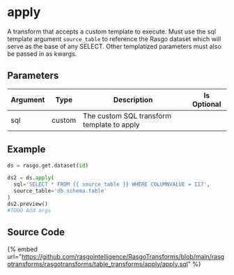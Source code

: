 

# apply

A transform that accepts a custom template to execute. Must use the sql template argument `source_table` to reference the Rasgo dataset which will serve as the base of any SELECT. Other templatized parameters must also be passed in as kwargs.

## Parameters

| Argument |  Type  |                Description                 | Is Optional |
| -------- | ------ | ------------------------------------------ | ----------- |
| sql      | custom | The custom SQL transform template to apply |             |


## Example

```python
ds = rasgo.get.dataset(id)

ds2 = ds.apply(
  sql='SELECT * FROM {{ source_table }} WHERE COLUMNVALUE = I17',
  source_table='db.schema.table'
)
ds2.preview()
#TODO Add args 
```

## Source Code

{% embed url="https://github.com/rasgointelligence/RasgoTransforms/blob/main/rasgotransforms/rasgotransforms/table_transforms/apply/apply.sql" %}

